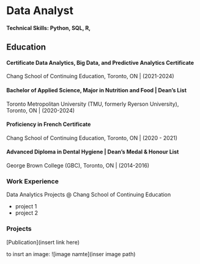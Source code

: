 # Data Analyst

#### Technical Skills: Python, SQL, R, 

## Education
#### Certificate Data Analytics, Big Data, and Predictive Analytics Certificate 
Chang School of Continuing Education, Toronto, ON | (2021-2024)
#### Bachelor of Applied Science, Major in Nutrition and Food | Dean’s List 
Toronto Metropolitan University (TMU, formerly Ryerson University), Toronto, ON | (2020-2024)
#### Proficiency in French Certificate 	
Chang School of Continuing Education, Toronto, ON | (2020 - 2021)
#### Advanced Diploma in Dental Hygiene | Dean’s Medal &  Honour List 
George Brown College (GBC), Toronto, ON | (2014-2016)

### Work Experience
Data Analytics Projects @ Chang School of Continuing Education
- project 1
- project 2

### Projects

[Publication](insert link here)

to insrt an image:
![image namte](inser image path)
